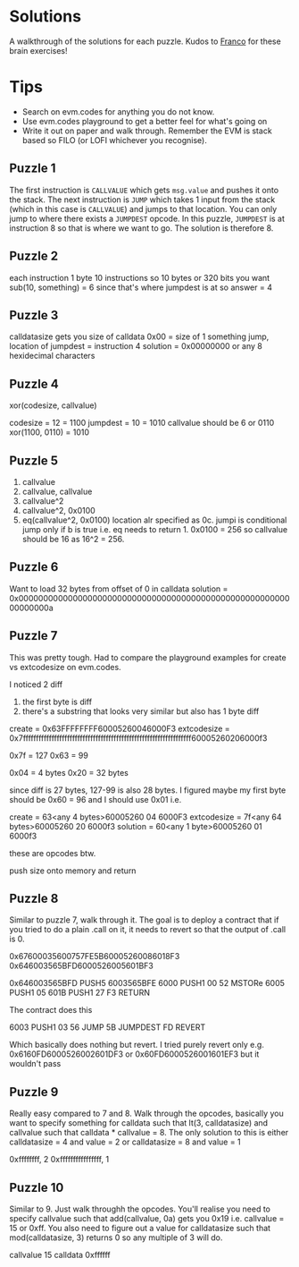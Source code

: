 # Solutions

A walkthrough of the solutions for each puzzle. Kudos to [Franco](https://twitter.com/fvictorio_nan) for these brain exercises!

# Tips

- Search on evm.codes for anything you do not know.
- Use evm.codes playground to get a better feel for what's going on
- Write it out on paper and walk through. Remember the EVM is stack based so FILO (or LOFI whichever you recognise).


## Puzzle 1

The first instruction is `CALLVALUE` which gets `msg.value` and pushes it onto the stack. The next instruction is `JUMP` which takes 1 input from the stack (which in this case is `CALLVALUE`) and jumps to that location. You can only jump to where there exists a `JUMPDEST` opcode. In this puzzle, `JUMPDEST` is at instruction 8 so that is where we want to go. The solution is therefore 8.

## Puzzle 2

each instruction 1 byte
10 instructions so 10 bytes or 320 bits
you want sub(10, something) = 6 since that's where jumpdest is at so answer = 4

## Puzzle 3

calldatasize gets you size of calldata
0x00 = size of 1
something jump, location of jumpdest = instruction 4
solution = 0x00000000 or any 8 hexidecimal characters

## Puzzle 4

xor(codesize, callvalue)

codesize = 12 = 1100
jumpdest = 10 = 1010
callvalue should be 6 or 0110
xor(1100, 0110) = 1010

## Puzzle 5

1. callvalue
2. callvalue, callvalue
3. callvalue^2
4. callvalue^2, 0x0100
5. eq(callvalue^2, 0x0100)
location alr specified as 0c. jumpi is conditional jump only if b is true
i.e. eq needs to return 1. 0x0100 = 256 so callvalue should be 16 as 16^2 = 256.

## Puzzle 6

Want to load 32 bytes from offset of 0 in calldata
solution = 0x000000000000000000000000000000000000000000000000000000000000000a

## Puzzle 7

This was pretty tough. Had to compare the playground examples for create vs extcodesize on evm.codes.

I noticed 2 diff

1) the first byte is diff
2) there's a substring that looks very similar but also has 1 byte diff

create = 0x63FFFFFFFF60005260046000F3
extcodesize = 0x7fffffffffffffffffffffffffffffffffffffffffffffffffffffffffffffffff60005260206000f3

0x7f = 127
0x63 = 99

0x04 = 4 bytes
0x20 = 32 bytes

since diff is 27 bytes, 127-99 is also 28 bytes. I figured maybe my first byte should be 0x60 = 96 and I should use 0x01 i.e.

create = 63<any 4 bytes>60005260 04 6000F3
extcodesize = 7f<any 64 bytes>60005260 20 6000f3
solution = 60<any 1 byte>60005260 01 6000f3

these are opcodes btw.

push size onto memory and return

## Puzzle 8

Similar to puzzle 7, walk through it. The goal is to deploy a contract that if you tried to do a plain .call on it, it needs to revert so that the output of .call is 0.

0x67600035600757FE5B60005260086018F3
0x646003565BFD6000526005601BF3

0x646003565BFD  PUSH5 6003565BFE
6000            PUSH1 00
52              MSTORe
6005            PUSH1 05
601B            PUSH1 27
F3              RETURN


The contract does this

6003            PUSH1 03
56              JUMP
5B              JUMPDEST
FD              REVERT

Which basically does nothing but revert. I tried purely revert only e.g. 0x6160FD6000526002601DF3 or 0x60FD6000526001601EF3 but it wouldn't pass

## Puzzle 9

Really easy compared to 7 and 8. Walk through the opcodes, basically you want to specify something for calldata such that lt(3, calldatasize) and callvalue such that calldata * callvalue = 8. The only solution to this is either calldatasize = 4 and value = 2 or calldatasize = 8 and value = 1

0xffffffff, 2
0xffffffffffffffff, 1

## Puzzle 10


Similar to 9. Just walk throughh the opcodes. You'll realise you need to specify callvalue such that add(callvalue, 0a) gets you 0x19 i.e. callvalue = 15 or 0xff. You also need to figure out a value for calldatasize such that mod(calldatasize, 3) returns 0 so any multiple of 3 will do. 

callvalue 15
calldata 0xffffff
